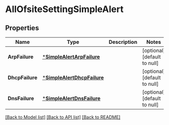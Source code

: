 # AllOfsiteSettingSimpleAlert

## Properties
Name | Type | Description | Notes
------------ | ------------- | ------------- | -------------
**ArpFailure** | [***SimpleAlertArpFailure**](simple_alert_arp_failure.md) |  | [optional] [default to null]
**DhcpFailure** | [***SimpleAlertDhcpFailure**](simple_alert_dhcp_failure.md) |  | [optional] [default to null]
**DnsFailure** | [***SimpleAlertDnsFailure**](simple_alert_dns_failure.md) |  | [optional] [default to null]

[[Back to Model list]](../README.md#documentation-for-models) [[Back to API list]](../README.md#documentation-for-api-endpoints) [[Back to README]](../README.md)


